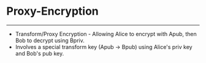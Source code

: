 # Proxy-Encryption
---
* Transform/Proxy Encryption - Allowing Alice to encrypt with Apub, then Bob to decrypt using Bpriv.
* Involves a special transform key (Apub -> Bpub) using Alice's priv key and Bob's pub key.
 
